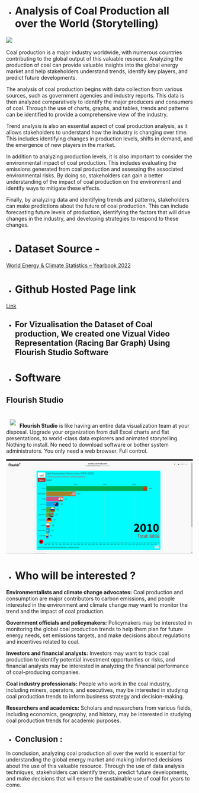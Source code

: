 * # Analysis of Coal Production all over the World (Storytelling)

<img src="https://coal.nic.in/themes/custom/moc/theme/images/banner/inner-banner.jpg">

Coal production is a major industry worldwide, with numerous countries contributing to the global output of this valuable resource. Analyzing the production of coal can provide valuable insights into the global energy market and help stakeholders understand trends, identify key players, and predict future developments.

The analysis of coal production begins with data collection from various sources, such as government agencies and industry reports. This data is then analyzed comparatively to identify the major producers and consumers of coal. Through the use of charts, graphs, and tables, trends and patterns can be identified to provide a comprehensive view of the industry.

Trend analysis is also an essential aspect of coal production analysis, as it allows stakeholders to understand how the industry is changing over time. This includes identifying changes in production levels, shifts in demand, and the emergence of new players in the market.

In addition to analyzing production levels, it is also important to consider the environmental impact of coal production. This includes evaluating the emissions generated from coal production and assessing the associated environmental risks. By doing so, stakeholders can gain a better understanding of the impact of coal production on the environment and identify ways to mitigate these effects.

Finally, by analyzing data and identifying trends and patterns, stakeholders can make predictions about the future of coal production. This can include forecasting future levels of production, identifying the factors that will drive changes in the industry, and developing strategies to respond to these changes.

* # Dataset Source -
 <a href="https://yearbook.enerdata.net/coal-lignite/coal-production-data.html">World Energy & Climate Statistics – Yearbook 2022</a> <br>
* # Github Hosted Page link
 <a href="https://anas07860.github.io/Coal-Production-Visual-Analysis/">Link</a>
 
* ## For Vizualisation the Dataset of Coal production, We created one Vizual Video Representation (Racing Bar Graph) Using Flourish Studio Software 
* # Software
## Flourish Studio



<br>
<a href="https://flourish.studio/"><img src="https://tse4.mm.bing.net/th?id=OIP.9dxajWpyaqk8uWOD_DQw-gAAAA&pid=Api&P=0" align="left" hspace="10" vspace="6"></a>

**Flourish Studio** is like having an entire data visualization team at your disposal. Upgrade your organization from dull Excel charts and flat presentations, to world-class data explorers and animated storytelling. Nothing to install. No need to download software or bother system administrators. You only need a web browser. Full control.


<img src="https://raw.githubusercontent.com/Anas07860/18CSE301J_RA2011031010006/main/Final%20Project%20with%20other%20Documents/Flourish_final_project_ss_2.png">

* # Who will be interested ?
<p>

**Environmentalists and climate change advocates:** Coal production and consumption are major contributors to carbon emissions, and people interested in the environment and climate change may want to monitor the trend and the impact of coal production.

**Government officials and policymakers:** Policymakers may be interested in monitoring the global coal production trends to help them plan for future energy needs, set emissions targets, and make decisions about regulations and incentives related to coal.

**Investors and financial analysts:** Investors may want to track coal production to identify potential investment opportunities or risks, and financial analysts may be interested in analyzing the financial performance of coal-producing companies.

**Coal industry professionals:** People who work in the coal industry, including miners, operators, and executives, may be interested in studying coal production trends to inform business strategy and decision-making.

**Researchers and academics:** Scholars and researchers from various fields, including economics, geography, and history, may be interested in studying coal production trends for academic purposes.</p>

* ## Conclusion :
In conclusion, analyzing coal production all over the world is essential for understanding the global energy market and making informed decisions about the use of this valuable resource. Through the use of data analysis techniques, stakeholders can identify trends, predict future developments, and make decisions that will ensure the sustainable use of coal for years to come.
